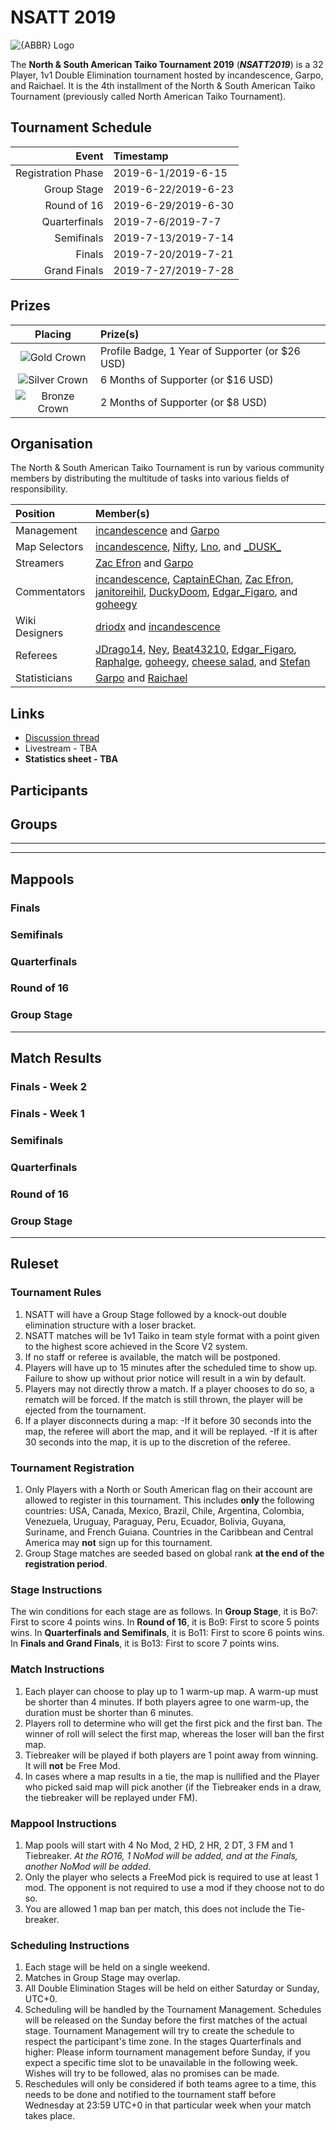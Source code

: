 # NSATT 2019

![{ABBR} Logo](https://i.ppy.sh/18cf55c49646544c72a9ff12edde58a90086c89c/68747470733a2f2f692e696d6775722e636f6d2f78383536306d542e706e67)

The **North & South American Taiko Tournament 2019** (***NSATT2019***) is a 32 Player, 1v1 Double Elimination tournament hosted by incandescence, Garpo, and Raichael. It is the 4th installment of the North & South American Taiko Tournament (previously called North American Taiko Tournament).

## Tournament Schedule

| Event | Timestamp |
| --: | :-- |
| Registration Phase | 2019-6-1/2019-6-15 |
| Group Stage | 2019-6-22/2019-6-23 |
| Round of 16 | 2019-6-29/2019-6-30 |
| Quarterfinals | 2019-7-6/2019-7-7 |
| Semifinals | 2019-7-13/2019-7-14 |
| Finals | 2019-7-20/2019-7-21 |
| Grand Finals | 2019-7-27/2019-7-28 |

## Prizes

| Placing | Prize(s) |
| :-: | :-- |
| ![Gold Crown](/wiki/shared/GCrown.png "1st place") | Profile Badge, 1 Year of Supporter (or $26 USD) |
| ![Silver Crown](/wiki/shared/SCrown.png "2nd place") | 6 Months of Supporter (or $16 USD) |
| ![Bronze Crown](/wiki/shared/BCrown.png "3rd place") | 2 Months of Supporter (or $8 USD) |

## Organisation

The North & South American Taiko Tournament is run by various community members by distributing the multitude of tasks into various fields of responsibility.

| Position | Member(s) |
| :-- | :-- |
| Management | [incandescence](https://osu.ppy.sh/users/incandescence) and [Garpo](https://osu.ppy.sh/users/Garpo) |
| Map Selectors | [incandescence](https://osu.ppy.sh/users/incandescence), [Nifty](https://osu.ppy.sh/users/Nifty), [Lno](https://osu.ppy.sh/users/Lno), and [\_DUSK\_](https://osu.ppy.sh/users/_DUSK_) |
| Streamers | [Zac Efron](https://osu.ppy.sh/users/Zac%20Efron) and [Garpo](https://osu.ppy.sh/users/Garpo) |
| Commentators | [incandescence](https://osu.ppy.sh/users/incandescence), [CaptainEChan](https://osu.ppy.sh/users/CaptainEChan), [Zac Efron](https://osu.ppy.sh/users/Zac%20Efron), [janitoreihil](https://osu.ppy.sh/users/janitoreihil), [DuckyDoom](https://osu.ppy.sh/users/DuckyDoom), [Edgar_Figaro](https://osu.ppy.sh/users/Edgar_Figaro), and [goheegy](https://osu.ppy.sh/users/goheegy) |
| Wiki Designers | [driodx](https://osu.ppy.sh/users/driodx) and [incandescence](https://osu.ppy.sh/users/incandescence) |
| Referees | [JDrago14](https://osu.ppy.sh/users/JDrago14), [Ney](https://osu.ppy.sh/users/Ney), [Beat43210](https://osu.ppy.sh/users/Beat43210), [Edgar_Figaro](https://osu.ppy.sh/users/Edgar_Figaro), [Raphalge](https://osu.ppy.sh/users/Raphalge), [goheegy](https://osu.ppy.sh/users/goheegy), [cheese salad](https://osu.ppy.sh/users/cheese%20salad), and [Stefan](https://osu.ppy.sh/users/Stefan) |
| Statisticians | [Garpo](https://osu.ppy.sh/users/Garpo) and [Raichael](https://osu.ppy.sh/users/Raichael) |

## Links

- [Discussion thread](https://osu.ppy.sh/community/forums/topics/907995)
- Livestream - TBA
- **Statistics sheet - TBA**

## Participants

## Groups
---------------------------

---------------------------

## Mappools

### Finals
### Semifinals
### Quarterfinals
### Round of 16
### Group Stage

--------------------------------

## Match Results

### Finals - Week 2
### Finals - Week 1
### Semifinals
### Quarterfinals
### Round of 16
### Group Stage

---------------------------------

## Ruleset
### Tournament Rules
1. NSATT will have a Group Stage followed by a knock-out double elimination structure with a loser bracket.
2. NSATT matches will be 1v1 Taiko in team style format with a point given to the highest score achieved in the Score V2 system.
3. If no staff or referee is available, the match will be postponed.
4. Players will have up to 15 minutes after the scheduled time to show up. Failure to show up without prior notice will result in a win by default. 
5. Players may not directly throw a match. If a player chooses to do so, a rematch will be forced. If the match is still thrown, the player will be ejected from the tournament. 
6. If a player disconnects during a map: 
-If it before 30 seconds into the map, the referee will abort the map, and it will be replayed. 
-If it is after 30 seconds into the map, it is up to the discretion of the referee. 
### Tournament Registration
1. Only Players with a North or South American flag on their account are allowed to register in this tournament. This includes **only** the following countries: USA, Canada, Mexico, Brazil, Chile, Argentina, Colombia, Venezuela, Uruguay, Paraguay, Peru, Ecuador, Bolivia, Guyana, Suriname, and French Guiana. Countries in the Caribbean and Central America may **not** sign up for this tournament.
2. Group Stage matches are seeded based on global rank **at the end of the registration period**. 
### Stage Instructions
   The win conditions for each stage are as follows. 
In **Group Stage**, it is Bo7: First to score 4 points wins. 
In **Round of 16**, it is Bo9: First to score 5 points wins. 
In **Quarterfinals and Semifinals**, it is Bo11: First to score 6 points wins. 
In **Finals and Grand Finals**, it is Bo13: First to score 7 points wins. 
### Match Instructions
1. Each player can choose to play up to 1 warm-up map. A warm-up must be shorter than 4 minutes. If both players agree to one warm-up, the duration must be shorter than 6 minutes. 
2. Players roll to determine who will get the first pick and the first ban. The winner of roll will select the first map, whereas the loser will ban the first map. 
3. Tiebreaker will be played if both players are 1 point away from winning. It will **not** be Free Mod.
4. In cases where a map results in a tie, the map is nullified and the Player who picked said map will pick another (if the Tiebreaker ends in a draw, the tiebreaker will be replayed under FM).
### Mappool Instructions
1. Map pools will start with 4 No Mod, 2 HD, 2 HR, 2 DT, 3 FM and 1 Tiebreaker. _At the RO16, 1 NoMod will be added, and at the Finals, another NoMod will be added_. 
2. Only the player who selects a FreeMod pick is required to use at least 1 mod. The opponent is not required to use a mod if they choose not to do so. 
3. You are allowed 1 map ban per match, this does not include the Tie-breaker. 
### Scheduling Instructions
1. Each stage will be held on a single weekend.
2. Matches in Group Stage may overlap.
3. All Double Elimination Stages will be held on either Saturday or Sunday, UTC+0.
4. Scheduling will be handled by the Tournament Management. Schedules will be released on the Sunday before the first matches of the actual stage. Tournament Management will try to create the schedule to respect the participant's time zone.
     In the stages Quarterfinals and higher: Please inform tournament management before Sunday, if you expect a specific time slot to be      unavailable in the following week. Wishes will try to be followed, alas no promises can be made.
5. Reschedules will only be considered if both teams agree to a time, this needs to be done and notified to the tournament staff before Wednesday at 23:59 UTC+0 in that particular week when your match takes place.
